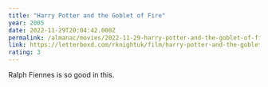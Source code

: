 ```yaml
---
title: "Harry Potter and the Goblet of Fire"
year: 2005
date: 2022-11-29T20:04:42.000Z
permalink: /almanac/movies/2022-11-29-harry-potter-and-the-goblet-of-fire/index.html
link: https://letterboxd.com/rknightuk/film/harry-potter-and-the-goblet-of-fire/8/
rating: 3
---
```


Ralph Fiennes is so good in this.